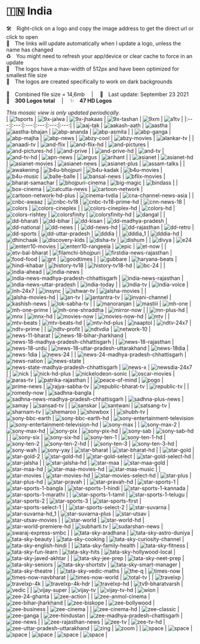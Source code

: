 🇮🇳 India
===============
🛠 Right-click on a logo and copy the image address to get the direct url or click to open  
🔗 The links will update automatically when I update a logo, unless the name has changed  
♻️ You might need to refresh your app/device or clear cache to force in an update  
📐 The logos have a max-width of 512px and have been optimized for smallest file size  
🖤 The logos are created specifically to work on dark backgrounds  
   
💾 Combined file size = 14,6mb  |  📅 Last update: September 23 2021  
🎨 __300 Logos total__  |  ✨ __47 HD Logos__
   
   
*This mosaic view is only updated periodically.*  
| ![1sports] | ![9x-jalwa] | ![9x-jhakaas] | ![9x-tashan] | ![9xm] | ![a1tv] |
|:---:|:---:|:---:|:---:|:---:|:---:|
| ![aaj-tak] | ![aakash-aath] | ![aastha] | ![aastha-bhajan] | ![abp-ananda] | ![abp-asmita] |
| ![abp-ganga] | ![abp-majha] | ![abp-news] | ![abzy-cool] | ![abzy-movies] | ![alankar-tv] |
| ![anaadi-tv] | ![and-flix] | ![and-flix-hd] | ![and-pictures] | ![and-pictures-hd] | ![and-prive] |
| ![and-prive-hd] | ![and-tv] | ![and-tv-hd] | ![apn-news] | ![argus] | ![arihant] |
| ![asianet] | ![asianet-hd] | ![asianet-movies] | ![asianet-news] | ![asianet-plus] | ![assam-talks] |
| ![awakening] | ![b4u-bhojpuri] | ![b4u-kadak] | ![b4u-movies] | ![b4u-music] | ![balle-balle] |
| ![bansal-news] | ![bflix-movies] | ![bharat-samachar] | ![bhojpuri-cinema] | ![big-magic] | ![bindass] |
| ![box-cinema] | ![calcutta-news] | ![cartoon-network] | ![cartoon-network-hd-plus] | ![cinema-tvdia] | ![cna-channel-news-asia] |
| ![cnbc-awaaz] | ![cnbc-tv18] | ![cnbc-tv18-prime-hd] | ![cnn-news-18] | ![colors] | ![colors-cineplex] |
| ![colors-cineplex-hd] | ![colors-hd] | ![colors-rishtey] | ![colorsfinity] | ![colorsfinity-hd] | ![dangal] |
| ![dd-bharati] | ![dd-bihar] | ![dd-kisan] | ![dd-madhya-pradesh] | ![dd-national] | ![dd-news] |
| ![dd-news-hd] | ![dd-rajasthan] | ![dd-retro] | ![dd-sports] | ![dd-uttar-pradesh] | ![dddia] |
| ![dddia_1] | ![dddia-hd] | ![dhinchaak] | ![discovery-kids] | ![disha-tv] | ![dishum] |
| ![divya] | ![e24] | ![enterr10-movies] | ![enterr10-rangeela] | ![epic] | ![et-now] |
| ![etv-bal-bharat] | ![filamchi-bhojpuri] | ![firstdia-news-rajasthan] | ![food-food] | ![gnt] | ![goodtimes] |
| ![gubbare] | ![haryana-beats] | ![hindi-khabar] | ![history-tv18] | ![history-tv18-hd] | ![ibc-24] |
| ![india-ahead] | ![india-news] | ![india-news-madhya-pradesh-chhattisgarh] | ![india-news-rajasthan] | ![india-news-uttar-pradesh] | ![india-today] |
| ![india-tv] | ![india-voice] | ![inh-24x7] | ![insync] | ![ishwar-tv] | ![jalsha-movies] |
| ![jalsha-movies-hd] | ![jan-tv] | ![jantantra-tv] | ![jinvani-channel] | ![kashish-news] | ![lok-sabha-tv] |
| ![manoranjan] | ![mastiii] | ![mh-one] | ![mh-one-prime] | ![mh-one-shraddha] | ![mirror-now] |
| ![mn-plus-hd] | ![mnx] | ![mnx-hd] | ![movies-now] | ![movies-now-hd] | ![mtv] |
| ![mtv-beats] | ![mtv-beats-hd] | ![mtv-hd-plus] | ![naaptol] | ![ndtv-24x7] | ![ndtv-prime] |
| ![ndtv-profit] | ![ndtvdia] | ![network-10] | ![news-11-bharat] | ![news-18-bihar-jharkhand] | ![news-18-madhya-pradesh-chhattisgarh] |
| ![news-18-rajasthan] | ![news-18-urdu] | ![news-18-uttar-pradesh-uttarakhand] | ![news-18dia] | ![news-1dia] | ![news-24] |
| ![news-24-madhya-pradesh-chhattisgarh] | ![news-nation] | ![news-state] | ![news-state-madhya-pradesh-chhattisgarh] | ![news-x] | ![newsdia-24x7] |
| ![nick] | ![nick-hd-plus] | ![nickelodeon-sonic] | ![oscar-movies] | ![paras-tv] | ![patrika-rajasthan] |
| ![peace-of-mind] | ![pogo] | ![prime-news] | ![rajya-sabha-tv] | ![republic-bharat-tv] | ![republic-tv] |
| ![romedy-now] | ![sadhna-bangla] | ![sadhna-news-madhya-pradesh-chhattisgarh] | ![sadhna-plus-news] | ![samay] | ![sansad-tv] |
| ![sanskar] | ![santwani] | ![satsang-tv] | ![sharnam-tv] | ![shemaroo] | ![showbox] |
| ![shubh-tv] | ![sony-bbc-earth] | ![sony-bbc-earth-hd] | ![sony-entertainment-television] | ![sony-entertainment-television-hd] | ![sony-max] |
| ![sony-max-2] | ![sony-max-hd] | ![sony-pix] | ![sony-pix-hd] | ![sony-sab] | ![sony-sab-hd] |
| ![sony-six] | ![sony-six-hd] | ![sony-ten-1] | ![sony-ten-1-hd] | ![sony-ten-2] | ![sony-ten-2-hd] |
| ![sony-ten-3] | ![sony-ten-3-hd] | ![sony-wah] | ![sony-yay] | ![star-bharat] | ![star-bharat-hd] |
| ![star-gold] | ![star-gold-2] | ![star-gold-hd] | ![star-gold-select] | ![star-gold-select-hd] | ![star-jalsha] |
| ![star-jalsha-hd] | ![star-maa] | ![star-maa-gold] | ![star-maa-hd] | ![star-maa-movies-hd] | ![star-maa-music] |
| ![star-movies] | ![star-movies-hd] | ![star-movies-select-hd] | ![star-plus] | ![star-plus-hd] | ![star-pravah] |
| ![star-pravah-hd] | ![star-sports-1] | ![star-sports-1-bangla] | ![star-sports-1-hindi] | ![star-sports-1-kannada] | ![star-sports-1-marathi] |
| ![star-sports-1-tamil] | ![star-sports-1-telugu] | ![star-sports-2] | ![star-sports-3] | ![star-sports-first] | ![star-sports-select-1] |
| ![star-sports-select-2] | ![star-suvarna] | ![star-suvarna-hd_1] | ![star-suvarna-plus] | ![star-utsav] | ![star-utsav-movies] |
| ![star-world] | ![star-world-hd] | ![star-world-premiere-hd] | ![subharti.tv] | ![sudarshan-news] | ![swaraj-express-smbc] |
| ![tata-sky-aradhana] | ![tata-sky-astro-duniya] | ![tata-sky-beauty] | ![tata-sky-cooking] | ![tata-sky-curiosity-channel] | ![tata-sky-english-hindi] |
| ![tata-sky-family-health] | ![tata-sky-fitness] | ![tata-sky-fun-learn] | ![tata-sky-hits] | ![tata-sky-hollywood-local] | ![tata-sky-javed-akhtar] |
| ![tata-sky-jee-prep] | ![tata-sky-neet-prep] | ![tata-sky-seniors] | ![tata-sky-shortstv] | ![tata-sky-smart-manager] | ![tata-sky-theatre] |
| ![tata-sky-vedic-maths] | ![the-q] | ![times-now] | ![times-now-navbharat] | ![times-now-world] | ![total-tv] |
| ![travelxp] | ![travelxp-4k] | ![travelxp-4k-hdr] | ![travelxp-hd] | ![tv9-bharatvarsh] | ![vedic] |
| ![vijay-super] | ![vijay-tv] | ![vijay-tv-hd] | ![wion] | ![zee-24-ghanta] | ![zee-action] |
| ![zee-anmol-cinema] | ![zee-bihar-jharkhand] | ![zee-biskope] | ![zee-bollywood] | ![zee-business] | ![zee-cinema] |
| ![zee-cinema-hd] | ![zee-classic] | ![zee-ganga] | ![zee-hindustan] | ![zee-madhya-pradesh-chattisgarh] | ![zee-news] |
| ![zee-rajasthan-news] | ![zee-tv] | ![zee-tv-hd] | ![zee-uttar-pradesh-uttarakhand] | ![zing] | ![zoom] |
| ![space] | ![space] | ![space] | ![space] | ![space] | ![space] |

[1sports]:https://raw.githubusercontent.com/Tapiosinn/tv-logos/master/countries/india/1sports-in.png
[9x-jalwa]:https://raw.githubusercontent.com/Tapiosinn/tv-logos/master/countries/india/9x-jalwa-in.png
[9x-jhakaas]:https://raw.githubusercontent.com/Tapiosinn/tv-logos/master/countries/india/9x-jhakaas-in.png
[9x-tashan]:https://raw.githubusercontent.com/Tapiosinn/tv-logos/master/countries/india/9x-tashan-in.png
[9xm]:https://raw.githubusercontent.com/Tapiosinn/tv-logos/master/countries/india/9xm-in.png
[a1tv]:https://raw.githubusercontent.com/Tapiosinn/tv-logos/master/countries/india/a1tv-in.png
[aaj-tak]:https://raw.githubusercontent.com/Tapiosinn/tv-logos/master/countries/india/aaj-tak-in.png
[aakash-aath]:https://raw.githubusercontent.com/Tapiosinn/tv-logos/master/countries/india/aakash-aath-in.png
[aastha]:https://raw.githubusercontent.com/Tapiosinn/tv-logos/master/countries/india/aastha-in.png
[aastha-bhajan]:https://raw.githubusercontent.com/Tapiosinn/tv-logos/master/countries/india/aastha-bhajan-in.png
[abp-ananda]:https://raw.githubusercontent.com/Tapiosinn/tv-logos/master/countries/india/abp-ananda-in.png
[abp-asmita]:https://raw.githubusercontent.com/Tapiosinn/tv-logos/master/countries/india/abp-asmita-in.png
[abp-ganga]:https://raw.githubusercontent.com/Tapiosinn/tv-logos/master/countries/india/abp-ganga-in.png
[abp-majha]:https://raw.githubusercontent.com/Tapiosinn/tv-logos/master/countries/india/abp-majha-in.png
[abp-news]:https://raw.githubusercontent.com/Tapiosinn/tv-logos/master/countries/india/abp-news-in.png
[abzy-cool]:https://raw.githubusercontent.com/Tapiosinn/tv-logos/master/countries/india/abzy-cool-in.png
[abzy-movies]:https://raw.githubusercontent.com/Tapiosinn/tv-logos/master/countries/india/abzy-movies-in.png
[alankar-tv]:https://raw.githubusercontent.com/Tapiosinn/tv-logos/master/countries/india/alankar-tv-in.png
[anaadi-tv]:https://raw.githubusercontent.com/Tapiosinn/tv-logos/master/countries/india/anaadi-tv-in.png
[and-flix]:https://raw.githubusercontent.com/Tapiosinn/tv-logos/master/countries/india/and-flix-in.png
[and-flix-hd]:https://raw.githubusercontent.com/Tapiosinn/tv-logos/master/countries/india/and-flix-hd-in.png
[and-pictures]:https://raw.githubusercontent.com/Tapiosinn/tv-logos/master/countries/india/and-pictures-in.png
[and-pictures-hd]:https://raw.githubusercontent.com/Tapiosinn/tv-logos/master/countries/india/and-pictures-hd-in.png
[and-prive]:https://raw.githubusercontent.com/Tapiosinn/tv-logos/master/countries/india/and-prive-in.png
[and-prive-hd]:https://raw.githubusercontent.com/Tapiosinn/tv-logos/master/countries/india/and-prive-hd-in.png
[and-tv]:https://raw.githubusercontent.com/Tapiosinn/tv-logos/master/countries/india/and-tv-in.png
[and-tv-hd]:https://raw.githubusercontent.com/Tapiosinn/tv-logos/master/countries/india/and-tv-hd-in.png
[apn-news]:https://raw.githubusercontent.com/Tapiosinn/tv-logos/master/countries/india/apn-news-in.png
[argus]:https://raw.githubusercontent.com/Tapiosinn/tv-logos/master/countries/india/argus-in.png
[arihant]:https://raw.githubusercontent.com/Tapiosinn/tv-logos/master/countries/india/arihant-in.png
[asianet]:https://raw.githubusercontent.com/Tapiosinn/tv-logos/master/countries/india/asianet-in.png
[asianet-hd]:https://raw.githubusercontent.com/Tapiosinn/tv-logos/master/countries/india/asianet-hd-in.png
[asianet-movies]:https://raw.githubusercontent.com/Tapiosinn/tv-logos/master/countries/india/asianet-movies-in.png
[asianet-news]:https://raw.githubusercontent.com/Tapiosinn/tv-logos/master/countries/india/asianet-news-in.png
[asianet-plus]:https://raw.githubusercontent.com/Tapiosinn/tv-logos/master/countries/india/asianet-plus-in.png
[assam-talks]:https://raw.githubusercontent.com/Tapiosinn/tv-logos/master/countries/india/assam-talks-in.png
[awakening]:https://raw.githubusercontent.com/Tapiosinn/tv-logos/master/countries/india/awakening-in.png
[b4u-bhojpuri]:https://raw.githubusercontent.com/Tapiosinn/tv-logos/master/countries/india/b4u-bhojpuri-in.png
[b4u-kadak]:https://raw.githubusercontent.com/Tapiosinn/tv-logos/master/countries/india/b4u-kadak-in.png
[b4u-movies]:https://raw.githubusercontent.com/Tapiosinn/tv-logos/master/countries/india/b4u-movies-in.png
[b4u-music]:https://raw.githubusercontent.com/Tapiosinn/tv-logos/master/countries/india/b4u-music-in.png
[balle-balle]:https://raw.githubusercontent.com/Tapiosinn/tv-logos/master/countries/india/balle-balle-in.png
[bansal-news]:https://raw.githubusercontent.com/Tapiosinn/tv-logos/master/countries/india/bansal-news-in.png
[bflix-movies]:https://raw.githubusercontent.com/Tapiosinn/tv-logos/master/countries/india/bflix-movies-in.png
[bharat-samachar]:https://raw.githubusercontent.com/Tapiosinn/tv-logos/master/countries/india/bharat-samachar-in.png
[bhojpuri-cinema]:https://raw.githubusercontent.com/Tapiosinn/tv-logos/master/countries/india/bhojpuri-cinema-in.png
[big-magic]:https://raw.githubusercontent.com/Tapiosinn/tv-logos/master/countries/india/big-magic-in.png
[bindass]:https://raw.githubusercontent.com/Tapiosinn/tv-logos/master/countries/india/bindass-in.png
[box-cinema]:https://raw.githubusercontent.com/Tapiosinn/tv-logos/master/countries/india/box-cinema-in.png
[calcutta-news]:https://raw.githubusercontent.com/Tapiosinn/tv-logos/master/countries/india/calcutta-news-in.png
[cartoon-network]:https://raw.githubusercontent.com/Tapiosinn/tv-logos/master/countries/india/cartoon-network-in.png
[cartoon-network-hd-plus]:https://raw.githubusercontent.com/Tapiosinn/tv-logos/master/countries/india/cartoon-network-hd-plus-in.png
[cinema-tvdia]:https://raw.githubusercontent.com/Tapiosinn/tv-logos/master/countries/india/cinema-tv-india-in.png
[cna-channel-news-asia]:https://raw.githubusercontent.com/Tapiosinn/tv-logos/master/countries/india/cna-channel-news-asia-in.png
[cnbc-awaaz]:https://raw.githubusercontent.com/Tapiosinn/tv-logos/master/countries/india/cnbc-awaaz-in.png
[cnbc-tv18]:https://raw.githubusercontent.com/Tapiosinn/tv-logos/master/countries/india/cnbc-tv18-in.png
[cnbc-tv18-prime-hd]:https://raw.githubusercontent.com/Tapiosinn/tv-logos/master/countries/india/cnbc-tv18-prime-hd-in.png
[cnn-news-18]:https://raw.githubusercontent.com/Tapiosinn/tv-logos/master/countries/india/cnn-news-18-in.png
[colors]:https://raw.githubusercontent.com/Tapiosinn/tv-logos/master/countries/india/colors-in.png
[colors-cineplex]:https://raw.githubusercontent.com/Tapiosinn/tv-logos/master/countries/india/colors-cineplex-in.png
[colors-cineplex-hd]:https://raw.githubusercontent.com/Tapiosinn/tv-logos/master/countries/india/colors-cineplex-hd-in.png
[colors-hd]:https://raw.githubusercontent.com/Tapiosinn/tv-logos/master/countries/india/colors-hd-in.png
[colors-rishtey]:https://raw.githubusercontent.com/Tapiosinn/tv-logos/master/countries/india/colors-rishtey-in.png
[colorsfinity]:https://raw.githubusercontent.com/Tapiosinn/tv-logos/master/countries/india/colors-infinity-in.png
[colorsfinity-hd]:https://raw.githubusercontent.com/Tapiosinn/tv-logos/master/countries/india/colors-infinity-hd-in.png
[dangal]:https://raw.githubusercontent.com/Tapiosinn/tv-logos/master/countries/india/dangal-in.png
[dd-bharati]:https://raw.githubusercontent.com/Tapiosinn/tv-logos/master/countries/india/dd-bharati-in.png
[dd-bihar]:https://raw.githubusercontent.com/Tapiosinn/tv-logos/master/countries/india/dd-bihar-in.png
[dd-kisan]:https://raw.githubusercontent.com/Tapiosinn/tv-logos/master/countries/india/dd-kisan-in.png
[dd-madhya-pradesh]:https://raw.githubusercontent.com/Tapiosinn/tv-logos/master/countries/india/dd-madhya-pradesh-in.png
[dd-national]:https://raw.githubusercontent.com/Tapiosinn/tv-logos/master/countries/india/dd-national-in.png
[dd-news]:https://raw.githubusercontent.com/Tapiosinn/tv-logos/master/countries/india/dd-news-in.png
[dd-news-hd]:https://raw.githubusercontent.com/Tapiosinn/tv-logos/master/countries/india/dd-news-hd-in.png
[dd-rajasthan]:https://raw.githubusercontent.com/Tapiosinn/tv-logos/master/countries/india/dd-rajasthan-in.png
[dd-retro]:https://raw.githubusercontent.com/Tapiosinn/tv-logos/master/countries/india/dd-retro-in.png
[dd-sports]:https://raw.githubusercontent.com/Tapiosinn/tv-logos/master/countries/india/dd-sports-in.png
[dd-uttar-pradesh]:https://raw.githubusercontent.com/Tapiosinn/tv-logos/master/countries/india/dd-uttar-pradesh-in.png
[dddia]:https://raw.githubusercontent.com/Tapiosinn/tv-logos/master/countries/india/dd-india-in.png
[dddia_1]:https://raw.githubusercontent.com/Tapiosinn/tv-logos/master/countries/india/dd-india_1-in.png
[dddia-hd]:https://raw.githubusercontent.com/Tapiosinn/tv-logos/master/countries/india/dd-india-hd-in.png
[dhinchaak]:https://raw.githubusercontent.com/Tapiosinn/tv-logos/master/countries/india/dhinchaak-in.png
[discovery-kids]:https://raw.githubusercontent.com/Tapiosinn/tv-logos/master/countries/india/discovery-kids-in.png
[disha-tv]:https://raw.githubusercontent.com/Tapiosinn/tv-logos/master/countries/india/disha-tv-in.png
[dishum]:https://raw.githubusercontent.com/Tapiosinn/tv-logos/master/countries/india/dishum-in.png
[divya]:https://raw.githubusercontent.com/Tapiosinn/tv-logos/master/countries/india/divya-in.png
[e24]:https://raw.githubusercontent.com/Tapiosinn/tv-logos/master/countries/india/e24-in.png
[enterr10-movies]:https://raw.githubusercontent.com/Tapiosinn/tv-logos/master/countries/india/enterr10-movies-in.png
[enterr10-rangeela]:https://raw.githubusercontent.com/Tapiosinn/tv-logos/master/countries/india/enterr10-rangeela-in.png
[epic]:https://raw.githubusercontent.com/Tapiosinn/tv-logos/master/countries/india/epic-in.png
[et-now]:https://raw.githubusercontent.com/Tapiosinn/tv-logos/master/countries/india/et-now-in.png
[etv-bal-bharat]:https://raw.githubusercontent.com/Tapiosinn/tv-logos/master/countries/india/etv-bal-bharat-in.png
[filamchi-bhojpuri]:https://raw.githubusercontent.com/Tapiosinn/tv-logos/master/countries/india/filamchi-bhojpuri-in.png
[firstdia-news-rajasthan]:https://raw.githubusercontent.com/Tapiosinn/tv-logos/master/countries/india/first-india-news-rajasthan-in.png
[food-food]:https://raw.githubusercontent.com/Tapiosinn/tv-logos/master/countries/india/food-food-in.png
[gnt]:https://raw.githubusercontent.com/Tapiosinn/tv-logos/master/countries/india/gnt-in.png
[goodtimes]:https://raw.githubusercontent.com/Tapiosinn/tv-logos/master/countries/india/goodtimes-in.png
[gubbare]:https://raw.githubusercontent.com/Tapiosinn/tv-logos/master/countries/india/gubbare-in.png
[haryana-beats]:https://raw.githubusercontent.com/Tapiosinn/tv-logos/master/countries/india/haryana-beats-in.png
[hindi-khabar]:https://raw.githubusercontent.com/Tapiosinn/tv-logos/master/countries/india/hindi-khabar-in.png
[history-tv18]:https://raw.githubusercontent.com/Tapiosinn/tv-logos/master/countries/india/history-tv18-in.png
[history-tv18-hd]:https://raw.githubusercontent.com/Tapiosinn/tv-logos/master/countries/india/history-tv18-hd-in.png
[ibc-24]:https://raw.githubusercontent.com/Tapiosinn/tv-logos/master/countries/india/ibc-24-in.png
[india-ahead]:https://raw.githubusercontent.com/Tapiosinn/tv-logos/master/countries/india/india-ahead-in.png
[india-news]:https://raw.githubusercontent.com/Tapiosinn/tv-logos/master/countries/india/india-news-in.png
[india-news-madhya-pradesh-chhattisgarh]:https://raw.githubusercontent.com/Tapiosinn/tv-logos/master/countries/india/india-news-madhya-pradesh-chhattisgarh-in.png
[india-news-rajasthan]:https://raw.githubusercontent.com/Tapiosinn/tv-logos/master/countries/india/india-news-rajasthan-in.png
[india-news-uttar-pradesh]:https://raw.githubusercontent.com/Tapiosinn/tv-logos/master/countries/india/india-news-uttar-pradesh-in.png
[india-today]:https://raw.githubusercontent.com/Tapiosinn/tv-logos/master/countries/india/india-today-in.png
[india-tv]:https://raw.githubusercontent.com/Tapiosinn/tv-logos/master/countries/india/india-tv-in.png
[india-voice]:https://raw.githubusercontent.com/Tapiosinn/tv-logos/master/countries/india/india-voice-in.png
[inh-24x7]:https://raw.githubusercontent.com/Tapiosinn/tv-logos/master/countries/india/inh-24x7-in.png
[insync]:https://raw.githubusercontent.com/Tapiosinn/tv-logos/master/countries/india/insync-in.png
[ishwar-tv]:https://raw.githubusercontent.com/Tapiosinn/tv-logos/master/countries/india/ishwar-tv-in.png
[jalsha-movies]:https://raw.githubusercontent.com/Tapiosinn/tv-logos/master/countries/india/jalsha-movies-in.png
[jalsha-movies-hd]:https://raw.githubusercontent.com/Tapiosinn/tv-logos/master/countries/india/jalsha-movies-hd-in.png
[jan-tv]:https://raw.githubusercontent.com/Tapiosinn/tv-logos/master/countries/india/jan-tv-in.png
[jantantra-tv]:https://raw.githubusercontent.com/Tapiosinn/tv-logos/master/countries/india/jantantra-tv-in.png
[jinvani-channel]:https://raw.githubusercontent.com/Tapiosinn/tv-logos/master/countries/india/jinvani-channel-in.png
[kashish-news]:https://raw.githubusercontent.com/Tapiosinn/tv-logos/master/countries/india/kashish-news-in.png
[lok-sabha-tv]:https://raw.githubusercontent.com/Tapiosinn/tv-logos/master/countries/india/lok-sabha-tv-in.png
[manoranjan]:https://raw.githubusercontent.com/Tapiosinn/tv-logos/master/countries/india/manoranjan-in.png
[mastiii]:https://raw.githubusercontent.com/Tapiosinn/tv-logos/master/countries/india/mastiii-in.png
[mh-one]:https://raw.githubusercontent.com/Tapiosinn/tv-logos/master/countries/india/mh-one-in.png
[mh-one-prime]:https://raw.githubusercontent.com/Tapiosinn/tv-logos/master/countries/india/mh-one-prime-in.png
[mh-one-shraddha]:https://raw.githubusercontent.com/Tapiosinn/tv-logos/master/countries/india/mh-one-shraddha-in.png
[mirror-now]:https://raw.githubusercontent.com/Tapiosinn/tv-logos/master/countries/india/mirror-now-in.png
[mn-plus-hd]:https://raw.githubusercontent.com/Tapiosinn/tv-logos/master/countries/india/mn-plus-hd-in.png
[mnx]:https://raw.githubusercontent.com/Tapiosinn/tv-logos/master/countries/india/mnx-in.png
[mnx-hd]:https://raw.githubusercontent.com/Tapiosinn/tv-logos/master/countries/india/mnx-hd-in.png
[movies-now]:https://raw.githubusercontent.com/Tapiosinn/tv-logos/master/countries/india/movies-now-in.png
[movies-now-hd]:https://raw.githubusercontent.com/Tapiosinn/tv-logos/master/countries/india/movies-now-hd-in.png
[mtv]:https://raw.githubusercontent.com/Tapiosinn/tv-logos/master/countries/india/mtv-in.png
[mtv-beats]:https://raw.githubusercontent.com/Tapiosinn/tv-logos/master/countries/india/mtv-beats-in.png
[mtv-beats-hd]:https://raw.githubusercontent.com/Tapiosinn/tv-logos/master/countries/india/mtv-beats-hd-in.png
[mtv-hd-plus]:https://raw.githubusercontent.com/Tapiosinn/tv-logos/master/countries/india/mtv-hd-plus-in.png
[naaptol]:https://raw.githubusercontent.com/Tapiosinn/tv-logos/master/countries/india/naaptol-in.png
[ndtv-24x7]:https://raw.githubusercontent.com/Tapiosinn/tv-logos/master/countries/india/ndtv-24x7-in.png
[ndtv-prime]:https://raw.githubusercontent.com/Tapiosinn/tv-logos/master/countries/india/ndtv-prime-in.png
[ndtv-profit]:https://raw.githubusercontent.com/Tapiosinn/tv-logos/master/countries/india/ndtv-profit-in.png
[ndtvdia]:https://raw.githubusercontent.com/Tapiosinn/tv-logos/master/countries/india/ndtv-india-in.png
[network-10]:https://raw.githubusercontent.com/Tapiosinn/tv-logos/master/countries/india/network-10-in.png
[news-11-bharat]:https://raw.githubusercontent.com/Tapiosinn/tv-logos/master/countries/india/news-11-bharat-in.png
[news-18-bihar-jharkhand]:https://raw.githubusercontent.com/Tapiosinn/tv-logos/master/countries/india/news-18-bihar-jharkhand-in.png
[news-18-madhya-pradesh-chhattisgarh]:https://raw.githubusercontent.com/Tapiosinn/tv-logos/master/countries/india/news-18-madhya-pradesh-chhattisgarh-in.png
[news-18-rajasthan]:https://raw.githubusercontent.com/Tapiosinn/tv-logos/master/countries/india/news-18-rajasthan-in.png
[news-18-urdu]:https://raw.githubusercontent.com/Tapiosinn/tv-logos/master/countries/india/news-18-urdu-in.png
[news-18-uttar-pradesh-uttarakhand]:https://raw.githubusercontent.com/Tapiosinn/tv-logos/master/countries/india/news-18-uttar-pradesh-uttarakhand-in.png
[news-18dia]:https://raw.githubusercontent.com/Tapiosinn/tv-logos/master/countries/india/news-18-india-in.png
[news-1dia]:https://raw.githubusercontent.com/Tapiosinn/tv-logos/master/countries/india/news-1-india-in.png
[news-24]:https://raw.githubusercontent.com/Tapiosinn/tv-logos/master/countries/india/news-24-in.png
[news-24-madhya-pradesh-chhattisgarh]:https://raw.githubusercontent.com/Tapiosinn/tv-logos/master/countries/india/news-24-madhya-pradesh-chhattisgarh-in.png
[news-nation]:https://raw.githubusercontent.com/Tapiosinn/tv-logos/master/countries/india/news-nation-in.png
[news-state]:https://raw.githubusercontent.com/Tapiosinn/tv-logos/master/countries/india/news-state-in.png
[news-state-madhya-pradesh-chhattisgarh]:https://raw.githubusercontent.com/Tapiosinn/tv-logos/master/countries/india/news-state-madhya-pradesh-chhattisgarh-in.png
[news-x]:https://raw.githubusercontent.com/Tapiosinn/tv-logos/master/countries/india/news-x-in.png
[newsdia-24x7]:https://raw.githubusercontent.com/Tapiosinn/tv-logos/master/countries/india/news-india-24x7-in.png
[nick]:https://raw.githubusercontent.com/Tapiosinn/tv-logos/master/countries/india/nick-in.png
[nick-hd-plus]:https://raw.githubusercontent.com/Tapiosinn/tv-logos/master/countries/india/nick-hd-plus-in.png
[nickelodeon-sonic]:https://raw.githubusercontent.com/Tapiosinn/tv-logos/master/countries/india/nickelodeon-sonic-in.png
[oscar-movies]:https://raw.githubusercontent.com/Tapiosinn/tv-logos/master/countries/india/oscar-movies-in.png
[paras-tv]:https://raw.githubusercontent.com/Tapiosinn/tv-logos/master/countries/india/paras-tv-in.png
[patrika-rajasthan]:https://raw.githubusercontent.com/Tapiosinn/tv-logos/master/countries/india/patrika-rajasthan-in.png
[peace-of-mind]:https://raw.githubusercontent.com/Tapiosinn/tv-logos/master/countries/india/peace-of-mind-in.png
[pogo]:https://raw.githubusercontent.com/Tapiosinn/tv-logos/master/countries/india/pogo-in.png
[prime-news]:https://raw.githubusercontent.com/Tapiosinn/tv-logos/master/countries/india/prime-news-in.png
[rajya-sabha-tv]:https://raw.githubusercontent.com/Tapiosinn/tv-logos/master/countries/india/rajya-sabha-tv-in.png
[republic-bharat-tv]:https://raw.githubusercontent.com/Tapiosinn/tv-logos/master/countries/india/republic-bharat-tv-in.png
[republic-tv]:https://raw.githubusercontent.com/Tapiosinn/tv-logos/master/countries/india/republic-tv-in.png
[romedy-now]:https://raw.githubusercontent.com/Tapiosinn/tv-logos/master/countries/india/romedy-now-in.png
[sadhna-bangla]:https://raw.githubusercontent.com/Tapiosinn/tv-logos/master/countries/india/sadhna-bangla-in.png
[sadhna-news-madhya-pradesh-chhattisgarh]:https://raw.githubusercontent.com/Tapiosinn/tv-logos/master/countries/india/sadhna-news-madhya-pradesh-chhattisgarh-in.png
[sadhna-plus-news]:https://raw.githubusercontent.com/Tapiosinn/tv-logos/master/countries/india/sadhna-plus-news-in.png
[samay]:https://raw.githubusercontent.com/Tapiosinn/tv-logos/master/countries/india/samay-in.png
[sansad-tv]:https://raw.githubusercontent.com/Tapiosinn/tv-logos/master/countries/india/sansad-tv-in.png
[sanskar]:https://raw.githubusercontent.com/Tapiosinn/tv-logos/master/countries/india/sanskar-in.png
[santwani]:https://raw.githubusercontent.com/Tapiosinn/tv-logos/master/countries/india/santwani-in.png
[satsang-tv]:https://raw.githubusercontent.com/Tapiosinn/tv-logos/master/countries/india/satsang-tv-in.png
[sharnam-tv]:https://raw.githubusercontent.com/Tapiosinn/tv-logos/master/countries/india/sharnam-tv-in.png
[shemaroo]:https://raw.githubusercontent.com/Tapiosinn/tv-logos/master/countries/india/shemaroo-in.png
[showbox]:https://raw.githubusercontent.com/Tapiosinn/tv-logos/master/countries/india/showbox-in.png
[shubh-tv]:https://raw.githubusercontent.com/Tapiosinn/tv-logos/master/countries/india/shubh-tv-in.png
[sony-bbc-earth]:https://raw.githubusercontent.com/Tapiosinn/tv-logos/master/countries/india/sony-bbc-earth-in.png
[sony-bbc-earth-hd]:https://raw.githubusercontent.com/Tapiosinn/tv-logos/master/countries/india/sony-bbc-earth-hd-in.png
[sony-entertainment-television]:https://raw.githubusercontent.com/Tapiosinn/tv-logos/master/countries/india/sony-entertainment-television-in.png
[sony-entertainment-television-hd]:https://raw.githubusercontent.com/Tapiosinn/tv-logos/master/countries/india/sony-entertainment-television-hd-in.png
[sony-max]:https://raw.githubusercontent.com/Tapiosinn/tv-logos/master/countries/india/sony-max-in.png
[sony-max-2]:https://raw.githubusercontent.com/Tapiosinn/tv-logos/master/countries/india/sony-max-2-in.png
[sony-max-hd]:https://raw.githubusercontent.com/Tapiosinn/tv-logos/master/countries/india/sony-max-hd-in.png
[sony-pix]:https://raw.githubusercontent.com/Tapiosinn/tv-logos/master/countries/india/sony-pix-in.png
[sony-pix-hd]:https://raw.githubusercontent.com/Tapiosinn/tv-logos/master/countries/india/sony-pix-hd-in.png
[sony-sab]:https://raw.githubusercontent.com/Tapiosinn/tv-logos/master/countries/india/sony-sab-in.png
[sony-sab-hd]:https://raw.githubusercontent.com/Tapiosinn/tv-logos/master/countries/india/sony-sab-hd-in.png
[sony-six]:https://raw.githubusercontent.com/Tapiosinn/tv-logos/master/countries/india/sony-six-in.png
[sony-six-hd]:https://raw.githubusercontent.com/Tapiosinn/tv-logos/master/countries/india/sony-six-hd-in.png
[sony-ten-1]:https://raw.githubusercontent.com/Tapiosinn/tv-logos/master/countries/india/sony-ten-1-in.png
[sony-ten-1-hd]:https://raw.githubusercontent.com/Tapiosinn/tv-logos/master/countries/india/sony-ten-1-hd-in.png
[sony-ten-2]:https://raw.githubusercontent.com/Tapiosinn/tv-logos/master/countries/india/sony-ten-2-in.png
[sony-ten-2-hd]:https://raw.githubusercontent.com/Tapiosinn/tv-logos/master/countries/india/sony-ten-2-hd-in.png
[sony-ten-3]:https://raw.githubusercontent.com/Tapiosinn/tv-logos/master/countries/india/sony-ten-3-in.png
[sony-ten-3-hd]:https://raw.githubusercontent.com/Tapiosinn/tv-logos/master/countries/india/sony-ten-3-hd-in.png
[sony-wah]:https://raw.githubusercontent.com/Tapiosinn/tv-logos/master/countries/india/sony-wah-in.png
[sony-yay]:https://raw.githubusercontent.com/Tapiosinn/tv-logos/master/countries/india/sony-yay-in.png
[star-bharat]:https://raw.githubusercontent.com/Tapiosinn/tv-logos/master/countries/india/star-bharat-in.png
[star-bharat-hd]:https://raw.githubusercontent.com/Tapiosinn/tv-logos/master/countries/india/star-bharat-hd-in.png
[star-gold]:https://raw.githubusercontent.com/Tapiosinn/tv-logos/master/countries/india/star-gold-in.png
[star-gold-2]:https://raw.githubusercontent.com/Tapiosinn/tv-logos/master/countries/india/star-gold-2-in.png
[star-gold-hd]:https://raw.githubusercontent.com/Tapiosinn/tv-logos/master/countries/india/star-gold-hd-in.png
[star-gold-select]:https://raw.githubusercontent.com/Tapiosinn/tv-logos/master/countries/india/star-gold-select-in.png
[star-gold-select-hd]:https://raw.githubusercontent.com/Tapiosinn/tv-logos/master/countries/india/star-gold-select-hd-in.png
[star-jalsha]:https://raw.githubusercontent.com/Tapiosinn/tv-logos/master/countries/india/star-jalsha-in.png
[star-jalsha-hd]:https://raw.githubusercontent.com/Tapiosinn/tv-logos/master/countries/india/star-jalsha-hd-in.png
[star-maa]:https://raw.githubusercontent.com/Tapiosinn/tv-logos/master/countries/india/star-maa-in.png
[star-maa-gold]:https://raw.githubusercontent.com/Tapiosinn/tv-logos/master/countries/india/star-maa-gold-in.png
[star-maa-hd]:https://raw.githubusercontent.com/Tapiosinn/tv-logos/master/countries/india/star-maa-hd-in.png
[star-maa-movies-hd]:https://raw.githubusercontent.com/Tapiosinn/tv-logos/master/countries/india/star-maa-movies-hd-in.png
[star-maa-music]:https://raw.githubusercontent.com/Tapiosinn/tv-logos/master/countries/india/star-maa-music-in.png
[star-movies]:https://raw.githubusercontent.com/Tapiosinn/tv-logos/master/countries/india/star-movies-in.png
[star-movies-hd]:https://raw.githubusercontent.com/Tapiosinn/tv-logos/master/countries/india/star-movies-hd-in.png
[star-movies-select-hd]:https://raw.githubusercontent.com/Tapiosinn/tv-logos/master/countries/india/star-movies-select-hd-in.png
[star-plus]:https://raw.githubusercontent.com/Tapiosinn/tv-logos/master/countries/india/star-plus-in.png
[star-plus-hd]:https://raw.githubusercontent.com/Tapiosinn/tv-logos/master/countries/india/star-plus-hd-in.png
[star-pravah]:https://raw.githubusercontent.com/Tapiosinn/tv-logos/master/countries/india/star-pravah-in.png
[star-pravah-hd]:https://raw.githubusercontent.com/Tapiosinn/tv-logos/master/countries/india/star-pravah-hd-in.png
[star-sports-1]:https://raw.githubusercontent.com/Tapiosinn/tv-logos/master/countries/india/star-sports-1-in.png
[star-sports-1-bangla]:https://raw.githubusercontent.com/Tapiosinn/tv-logos/master/countries/india/star-sports-1-bangla-in.png
[star-sports-1-hindi]:https://raw.githubusercontent.com/Tapiosinn/tv-logos/master/countries/india/star-sports-1-hindi-in.png
[star-sports-1-kannada]:https://raw.githubusercontent.com/Tapiosinn/tv-logos/master/countries/india/star-sports-1-kannada-in.png
[star-sports-1-marathi]:https://raw.githubusercontent.com/Tapiosinn/tv-logos/master/countries/india/star-sports-1-marathi-in.png
[star-sports-1-tamil]:https://raw.githubusercontent.com/Tapiosinn/tv-logos/master/countries/india/star-sports-1-tamil-in.png
[star-sports-1-telugu]:https://raw.githubusercontent.com/Tapiosinn/tv-logos/master/countries/india/star-sports-1-telugu-in.png
[star-sports-2]:https://raw.githubusercontent.com/Tapiosinn/tv-logos/master/countries/india/star-sports-2-in.png
[star-sports-3]:https://raw.githubusercontent.com/Tapiosinn/tv-logos/master/countries/india/star-sports-3-in.png
[star-sports-first]:https://raw.githubusercontent.com/Tapiosinn/tv-logos/master/countries/india/star-sports-first-in.png
[star-sports-select-1]:https://raw.githubusercontent.com/Tapiosinn/tv-logos/master/countries/india/star-sports-select-1-in.png
[star-sports-select-2]:https://raw.githubusercontent.com/Tapiosinn/tv-logos/master/countries/india/star-sports-select-2-in.png
[star-suvarna]:https://raw.githubusercontent.com/Tapiosinn/tv-logos/master/countries/india/star-suvarna-in.png
[star-suvarna-hd_1]:https://raw.githubusercontent.com/Tapiosinn/tv-logos/master/countries/india/star-suvarna-hd_1-in.png
[star-suvarna-plus]:https://raw.githubusercontent.com/Tapiosinn/tv-logos/master/countries/india/star-suvarna-plus-in.png
[star-utsav]:https://raw.githubusercontent.com/Tapiosinn/tv-logos/master/countries/india/star-utsav-in.png
[star-utsav-movies]:https://raw.githubusercontent.com/Tapiosinn/tv-logos/master/countries/india/star-utsav-movies-in.png
[star-world]:https://raw.githubusercontent.com/Tapiosinn/tv-logos/master/countries/india/star-world-in.png
[star-world-hd]:https://raw.githubusercontent.com/Tapiosinn/tv-logos/master/countries/india/star-world-hd-in.png
[star-world-premiere-hd]:https://raw.githubusercontent.com/Tapiosinn/tv-logos/master/countries/india/star-world-premiere-hd-in.png
[subharti.tv]:https://raw.githubusercontent.com/Tapiosinn/tv-logos/master/countries/india/subharti.tv-in.png
[sudarshan-news]:https://raw.githubusercontent.com/Tapiosinn/tv-logos/master/countries/india/sudarshan-news-in.png
[swaraj-express-smbc]:https://raw.githubusercontent.com/Tapiosinn/tv-logos/master/countries/india/swaraj-express-smbc-in.png
[tata-sky-aradhana]:https://raw.githubusercontent.com/Tapiosinn/tv-logos/master/countries/india/tata-sky-aradhana-in.png
[tata-sky-astro-duniya]:https://raw.githubusercontent.com/Tapiosinn/tv-logos/master/countries/india/tata-sky-astro-duniya-in.png
[tata-sky-beauty]:https://raw.githubusercontent.com/Tapiosinn/tv-logos/master/countries/india/tata-sky-beauty-in.png
[tata-sky-cooking]:https://raw.githubusercontent.com/Tapiosinn/tv-logos/master/countries/india/tata-sky-cooking-in.png
[tata-sky-curiosity-channel]:https://raw.githubusercontent.com/Tapiosinn/tv-logos/master/countries/india/tata-sky-curiosity-channel-in.png
[tata-sky-english-hindi]:https://raw.githubusercontent.com/Tapiosinn/tv-logos/master/countries/india/tata-sky-english-in-hindi-in.png
[tata-sky-family-health]:https://raw.githubusercontent.com/Tapiosinn/tv-logos/master/countries/india/tata-sky-family-health-in.png
[tata-sky-fitness]:https://raw.githubusercontent.com/Tapiosinn/tv-logos/master/countries/india/tata-sky-fitness-in.png
[tata-sky-fun-learn]:https://raw.githubusercontent.com/Tapiosinn/tv-logos/master/countries/india/tata-sky-fun-learn-in.png
[tata-sky-hits]:https://raw.githubusercontent.com/Tapiosinn/tv-logos/master/countries/india/tata-sky-hits-in.png
[tata-sky-hollywood-local]:https://raw.githubusercontent.com/Tapiosinn/tv-logos/master/countries/india/tata-sky-hollywood-local-in.png
[tata-sky-javed-akhtar]:https://raw.githubusercontent.com/Tapiosinn/tv-logos/master/countries/india/tata-sky-javed-akhtar-in.png
[tata-sky-jee-prep]:https://raw.githubusercontent.com/Tapiosinn/tv-logos/master/countries/india/tata-sky-jee-prep-in.png
[tata-sky-neet-prep]:https://raw.githubusercontent.com/Tapiosinn/tv-logos/master/countries/india/tata-sky-neet-prep-in.png
[tata-sky-seniors]:https://raw.githubusercontent.com/Tapiosinn/tv-logos/master/countries/india/tata-sky-seniors-in.png
[tata-sky-shortstv]:https://raw.githubusercontent.com/Tapiosinn/tv-logos/master/countries/india/tata-sky-shortstv-in.png
[tata-sky-smart-manager]:https://raw.githubusercontent.com/Tapiosinn/tv-logos/master/countries/india/tata-sky-smart-manager-in.png
[tata-sky-theatre]:https://raw.githubusercontent.com/Tapiosinn/tv-logos/master/countries/india/tata-sky-theatre-in.png
[tata-sky-vedic-maths]:https://raw.githubusercontent.com/Tapiosinn/tv-logos/master/countries/india/tata-sky-vedic-maths-in.png
[the-q]:https://raw.githubusercontent.com/Tapiosinn/tv-logos/master/countries/india/the-q-in.png
[times-now]:https://raw.githubusercontent.com/Tapiosinn/tv-logos/master/countries/india/times-now-in.png
[times-now-navbharat]:https://raw.githubusercontent.com/Tapiosinn/tv-logos/master/countries/india/times-now-navbharat-in.png
[times-now-world]:https://raw.githubusercontent.com/Tapiosinn/tv-logos/master/countries/india/times-now-world-in.png
[total-tv]:https://raw.githubusercontent.com/Tapiosinn/tv-logos/master/countries/india/total-tv-in.png
[travelxp]:https://raw.githubusercontent.com/Tapiosinn/tv-logos/master/countries/india/travelxp-in.png
[travelxp-4k]:https://raw.githubusercontent.com/Tapiosinn/tv-logos/master/countries/india/travelxp-4k-in.png
[travelxp-4k-hdr]:https://raw.githubusercontent.com/Tapiosinn/tv-logos/master/countries/india/travelxp-4k-hdr-in.png
[travelxp-hd]:https://raw.githubusercontent.com/Tapiosinn/tv-logos/master/countries/india/travelxp-hd-in.png
[tv9-bharatvarsh]:https://raw.githubusercontent.com/Tapiosinn/tv-logos/master/countries/india/tv9-bharatvarsh-in.png
[vedic]:https://raw.githubusercontent.com/Tapiosinn/tv-logos/master/countries/india/vedic-in.png
[vijay-super]:https://raw.githubusercontent.com/Tapiosinn/tv-logos/master/countries/india/vijay-super-in.png
[vijay-tv]:https://raw.githubusercontent.com/Tapiosinn/tv-logos/master/countries/india/vijay-tv-in.png
[vijay-tv-hd]:https://raw.githubusercontent.com/Tapiosinn/tv-logos/master/countries/india/vijay-tv-hd-in.png
[wion]:https://raw.githubusercontent.com/Tapiosinn/tv-logos/master/countries/india/wion-in.png
[zee-24-ghanta]:https://raw.githubusercontent.com/Tapiosinn/tv-logos/master/countries/india/zee-24-ghanta-in.png
[zee-action]:https://raw.githubusercontent.com/Tapiosinn/tv-logos/master/countries/india/zee-action-in.png
[zee-anmol-cinema]:https://raw.githubusercontent.com/Tapiosinn/tv-logos/master/countries/india/zee-anmol-cinema-in.png
[zee-bihar-jharkhand]:https://raw.githubusercontent.com/Tapiosinn/tv-logos/master/countries/india/zee-bihar-jharkhand-in.png
[zee-biskope]:https://raw.githubusercontent.com/Tapiosinn/tv-logos/master/countries/india/zee-biskope-in.png
[zee-bollywood]:https://raw.githubusercontent.com/Tapiosinn/tv-logos/master/countries/india/zee-bollywood-in.png
[zee-business]:https://raw.githubusercontent.com/Tapiosinn/tv-logos/master/countries/india/zee-business-in.png
[zee-cinema]:https://raw.githubusercontent.com/Tapiosinn/tv-logos/master/countries/india/zee-cinema-in.png
[zee-cinema-hd]:https://raw.githubusercontent.com/Tapiosinn/tv-logos/master/countries/india/zee-cinema-hd-in.png
[zee-classic]:https://raw.githubusercontent.com/Tapiosinn/tv-logos/master/countries/india/zee-classic-in.png
[zee-ganga]:https://raw.githubusercontent.com/Tapiosinn/tv-logos/master/countries/india/zee-ganga-in.png
[zee-hindustan]:https://raw.githubusercontent.com/Tapiosinn/tv-logos/master/countries/india/zee-hindustan-in.png
[zee-madhya-pradesh-chattisgarh]:https://raw.githubusercontent.com/Tapiosinn/tv-logos/master/countries/india/zee-madhya-pradesh-chattisgarh-in.png
[zee-news]:https://raw.githubusercontent.com/Tapiosinn/tv-logos/master/countries/india/zee-news-in.png
[zee-rajasthan-news]:https://raw.githubusercontent.com/Tapiosinn/tv-logos/master/countries/india/zee-rajasthan-news-in.png
[zee-tv]:https://raw.githubusercontent.com/Tapiosinn/tv-logos/master/countries/india/zee-tv-in.png
[zee-tv-hd]:https://raw.githubusercontent.com/Tapiosinn/tv-logos/master/countries/india/zee-tv-hd-in.png
[zee-uttar-pradesh-uttarakhand]:https://raw.githubusercontent.com/Tapiosinn/tv-logos/master/countries/india/zee-uttar-pradesh-uttarakhand-in.png
[zing]:https://raw.githubusercontent.com/Tapiosinn/tv-logos/master/countries/india/zing-in.png
[zoom]:https://raw.githubusercontent.com/Tapiosinn/tv-logos/master/countries/india/zoom-in.png

[space]:https://github.com/Tapiosinn/tv-logos/blob/master/misc/%CE%A9/space-1500.png
